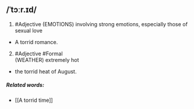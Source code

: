 ## /ˈtɔːr.ɪd/
1. #Adjective 
(EMOTIONS)
involving strong emotions, especially those of sexual love

- A torrid romance.

2. #Adjective #Formal  
(WEATHER)
extremely hot

- the torrid heat of August.

##### Related words:
- [[A torrid time]]